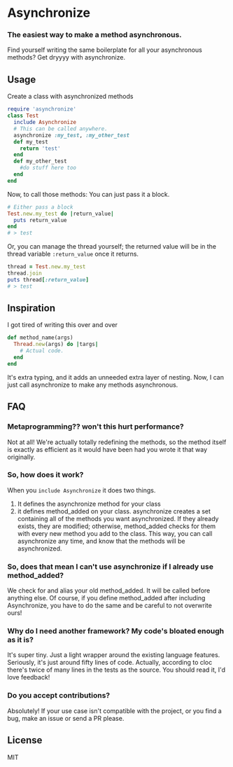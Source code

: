 # Asynchronize
### The easiest way to make a method asynchronous.

Find yourself writing the same boilerplate for all your asynchronous methods?
Get dryyyy with asynchronize.

## Usage
Create a class with asynchronized methods
```Ruby
require 'asynchronize'
class Test
  include Asynchronize
  # This can be called anywhere.
  asynchronize :my_test, :my_other_test
  def my_test
    return 'test'
  end
  def my_other_test
    #do stuff here too
  end
end
```

Now, to call those methods:
You can just pass it a block.
```Ruby
# Either pass a block
Test.new.my_test do |return_value|
  puts return_value
end
# > test
```

Or, you can manage the thread yourself; the returned value will be in the thread
variable `:return_value` once it returns.
```Ruby
thread = Test.new.my_test
thread.join
puts thread[:return_value]
# > test
```

## Inspiration
I got tired of writing this over and over
```Ruby
def method_name(args)
  Thread.new(args) do |targs|
    # Actual code.
  end
end
```
It's extra typing, and it adds an unneeded extra layer of nesting.
Now, I can just call asynchronize to make any methods asynchronous.

## FAQ
### Metaprogramming?? won't this hurt performance?
Not at all! We're actually totally redefining the methods, so the method itself
is exactly as efficient as it would have been had you wrote it that way
originally.

### So, how does it work?
When you `include Asynchronize` it does two things.
1. It defines the asynchronize method for your class
2. it defines method_added on your class.
asynchronize creates a set containing all of the methods you want asynchronized.
If they already exists, they are modified; otherwise, method_added checks for
them with every new method you add to the class.
This way, you can call asynchronize any time, and know that the methods will
be asynchronized.

### So, does that mean I can't use asynchronize if I already use method_added?
We check for and alias your old method_added. It will be called before
anything else. Of course, if you define method_added after including
Asynchronize, you have to do the same and be careful to not overwrite ours!

### Why do I need another framework? My code's bloated enough as it is?
It's super tiny. Just a light wrapper around the existing language features.
Seriously, it's just around fifty lines of code. Actually, according to cloc
there's twice of many lines in the tests as the source.
You should read it, I'd love feedback!

### Do you accept contributions?
Absolutely! If your use case isn't compatible with the project, or you find a
bug, make an issue or send a PR please.

## License
MIT
